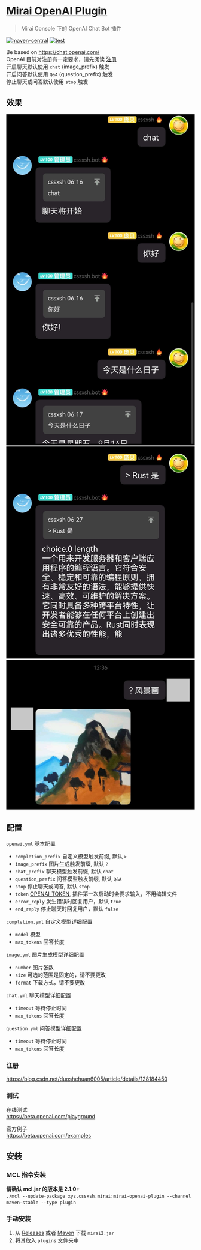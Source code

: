 # [Mirai OpenAI Plugin](https://github.com/cssxsh/mirai-openai-plugin)

> Mirai Console 下的 OpenAI Chat Bot 插件

[![maven-central](https://img.shields.io/maven-central/v/xyz.cssxsh.mirai/mirai-openai-plugin)](https://search.maven.org/artifact/xyz.cssxsh.mirai/mirai-openai-plugin)
[![test](https://github.com/cssxsh/mirai-openai-plugin/actions/workflows/test.yml/badge.svg)](https://github.com/cssxsh/mirai-openai-plugin/actions/workflows/test.yml)

Be based on <https://chat.openai.com/>  
OpenAI 目前对注册有一定要求，请先阅读 [注册](#注册)  
开启聊天默认使用 `chat` (image_prefix) 触发  
开启问答默认使用 `Q&A` (question_prefix) 触发  
停止聊天或问答默认使用 `stop` 触发  

## 效果

![chat](example/screenshot/chat.jpg)
![completion](example/screenshot/completion.jpg)
![image](example/screenshot/image.jpg)

## 配置

`openai.yml` 基本配置

*   `completion_prefix` 自定义模型触发前缀, 默认 `> `
*   `image_prefix` 图片生成触发前缀, 默认 `? `
*   `chat_prefix` 聊天模型触发前缀, 默认 `chat`
*   `question_prefix` 问答模型触发前缀, 默认 `Q&A`
*   `stop` 停止聊天或问答, 默认 `stop`
*   `token` [OPENAI_TOKEN](https://beta.openai.com/account/api-keys), 插件第一次启动时会要求输入，不用编辑文件
*   `error_reply` 发生错误时回复用户，默认 `true`
*   `end_reply` 停止聊天时回复用户，默认 `false`

`completion.yml` 自定义模型详细配置

*   `model` 模型
*   `max_tokens` 回答长度

`image.yml` 图片生成模型详细配置

*   `number` 图片张数
*   `size` 可选的范围是固定的，请不要更改
*   `format` 下载方式，请不要更改

`chat.yml` 聊天模型详细配置

*   `timeout` 等待停止时间
*   `max_tokens` 回答长度

`question.yml` 问答模型详细配置

*   `timeout` 等待停止时间
*   `max_tokens` 回答长度

### 注册

<https://blog.csdn.net/duoshehuan6005/article/details/128184450>

### 测试

在线测试  
<https://beta.openai.com/playground>

官方例子  
<https://beta.openai.com/examples>

## 安装

### MCL 指令安装

**请确认 mcl.jar 的版本是 2.1.0+**  
`./mcl --update-package xyz.cssxsh.mirai:mirai-openai-plugin --channel maven-stable --type plugin`

### 手动安装

1.  从 [Releases](https://github.com/cssxsh/mirai-openai-plugin/releases) 或者 [Maven](https://repo1.maven.org/maven2/xyz/cssxsh/mirai/mirai-openai-plugin/) 下载 `mirai2.jar`
2.  将其放入 `plugins` 文件夹中